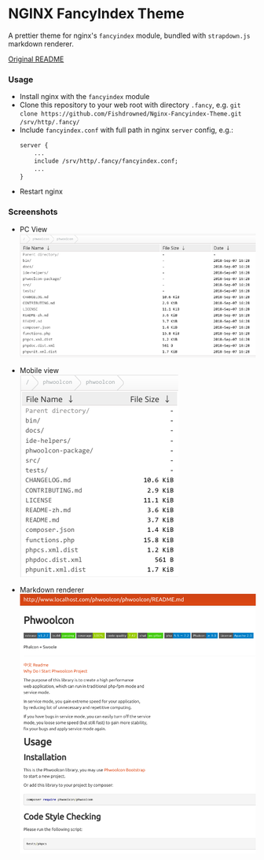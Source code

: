 NGINX FancyIndex Theme
===

A prettier theme for nginx's `fancyindex` module, bundled with `strapdown.js` markdown renderer.

[Original README](https://github.com/TheInsomniac/Nginx-Fancyindex-Theme)

### Usage
- Install nginx with the `fancyindex` module
- Clone this repository to your web root with directory `.fancy`, e.g. `git clone https://github.com/Fishdrowned/Nginx-Fancyindex-Theme.git /srv/http/.fancy/`
- Include `fancyindex.conf` with full path in nginx `server` config, e.g.:
    ```nginx
    server {
        ...
        include /srv/http/.fancy/fancyindex.conf;
        ...
    }
    ```
- Restart nginx

### Screenshots
* PC View  
    ![Image1](images/fancyindex.png)

* Mobile view  
    ![Image1](images/fancyindex1.png)

* Markdown renderer  
    ![Image1](images/fancyindex2.png)
